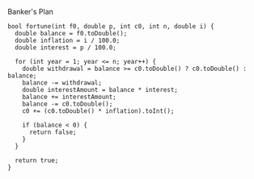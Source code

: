 Banker's Plan

    bool fortune(int f0, double p, int c0, int n, double i) {
      double balance = f0.toDouble();
      double inflation = i / 100.0;
      double interest = p / 100.0;
      
      for (int year = 1; year <= n; year++) {
        double withdrawal = balance >= c0.toDouble() ? c0.toDouble() : balance;
        balance -= withdrawal;
        double interestAmount = balance * interest;
        balance += interestAmount;
        balance -= c0.toDouble();
        c0 += (c0.toDouble() * inflation).toInt();
        
        if (balance < 0) {
          return false;
        }
      }
      
      return true;
    }
